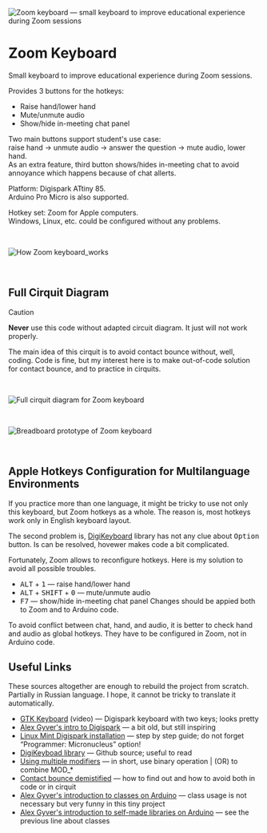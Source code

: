 ![Zoom keyboard — small keyboard to improve educational experience during Zoom sessions](https://github.com/olgapavlova/zoom_keyboard/assets/5625988/2c973657-f33d-4834-b911-65db6cab1ba1)
# Zoom Keyboard
Small keyboard to improve educational experience during Zoom sessions.

Provides 3 buttons for the hotkeys:
* Raise hand/lower hand
* Mute/unmute audio
* Show/hide in-meeting chat panel

Two main buttons support student's use case:  
raise hand → unmute audio → answer the question → mute audio, lower hand.  
As an extra feature, third button shows/hides in-meeting chat to avoid annoyance which happens because of chat allerts.

Platform: Digispark ATtiny 85.  
Arduino Pro Micro is also supported.

Hotkey set: Zoom for Apple computers.  
Windows, Linux, etc. could be configured without any problems.

&nbsp; 
 
![How Zoom keyboard_works](https://github.com/olgapavlova/zoom_keyboard/assets/5625988/c11ce52a-9fe9-46d7-bc52-84594faacb27)
 
&nbsp; 

## Full Cirquit Diagram
> [!CAUTION]
> **Never** use this code without adapted circuit diagram. It just will not work properly.

The main idea of this cirquit is to avoid contact bounce without, well, coding. Code is fine, but my interest here is to make out-of-code solution for contact bounce, and to practice in cirquits.

&nbsp;

![Full cirquit diagram for Zoom keyboard](https://github.com/olgapavlova/zoom_keyboard/assets/5625988/7656b938-0886-4e6d-8caa-029cd1dc3319)

&nbsp;

![Breadboard prototype of Zoom keyboard](https://github.com/olgapavlova/zoom_keyboard/assets/5625988/3e66ba8a-be09-422c-8dff-8041e19eac43)

&nbsp;

## Apple Hotkeys Configuration for Multilanguage Environments
If you practice more than one language, it might be tricky to use not only this keyboard, but Zoom hotkeys as a whole. The reason is, most hotkeys work only in English keyboard layout.

The second problem is, [DigiKeyboard](https://github.com/digistump/DigistumpArduino/tree/master/digistump-avr/libraries/DigisparkKeyboard) library has not any clue about <kbd>Option</kbd> button. Is can be resolved, hovewer makes code a bit complicated.

Fortunately, Zoom allows to reconfigure hotkeys. Here is my solution to avoid all possible troubles.
* <kbd>ALT</kbd> + <kbd>1</kbd> — raise hand/lower hand
* <kbd>ALT</kbd> + <kbd>SHIFT</kbd> + <kbd>0</kbd> — mute/unmute audio
* <kbd>F7</kbd> — show/hide in-meeting chat panel
Changes should be appied both to Zoom and to Arduino code.

To avoid conflict between chat, hand, and audio, it is better to check hand and audio as global hotkeys. They have to be configured in Zoom, not in Arduino code.

## Useful Links
These sources altogether are enough to rebuild the project from scratch.
Partially in Russian language. I hope, it cannot be tricky to translate it automatically.
* [GTK Keyboard](https://youtu.be/BGkTiVP5ryY?si=Cz4yyMLpRYj-izkc) (video) — Digispark keyboard with two keys; looks pretty
* [Alex Gyver's intro to Digispark](https://alexgyver.ru/lessons/digispark/) — a bit old, but still inspiring
* [Linux Mint Digispark installation](https://startingelectronics.org/tutorials/arduino/digispark/digispark-linux-setup/) — step by step guide; do not forget “Programmer: Micronucleus” option!
* [DigiKeyboad library](https://github.com/digistump/DigistumpArduino/tree/master/digistump-avr/libraries/DigisparkKeyboard) — Github source; useful to read
* [Using multiple modifiers](http://digistump.com/board/index.php?topic=116.0) — in short, use binary operation | (OR) to combine MOD_*
* [Contact bounce demistified](http://codius.ru/articles/Arduino_Дребезг_программное_и_аппаратное_устранение) — how to find out and how to avoid both in code or in cirquit
* [Alex Gyver's introduction to classes on Arduino](https://alexgyver.ru/lessons/class/) — class usage is not necessary but very funny in this tiny project
* [Alex Gyver's introduction to self-made libraries on Arduino](https://alexgyver.ru/lessons/library-writing/) — see the previous line about classes

